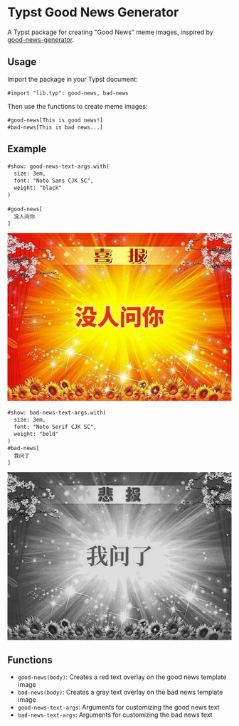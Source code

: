# Typst Good News Generator

A Typst package for creating "Good News" meme images, inspired by [good-news-generator](https://github.com/vonbrank/good-news-generator).

## Usage

Import the package in your Typst document:

```typ
#import "lib.typ": good-news, bad-news
```

Then use the functions to create meme images:

```typ
#good-news[This is good news!]
#bad-news[This is bad news...]
```

## Example

```typ
#show: good-news-text-args.with(
  size: 3em,
  font: "Noto Sans CJK SC",
  weight: "black"
)

#good-news[
  没人问你
]
```

![example1](assets/frame_0.svg)

```typ
#show: bad-news-text-args.with(
  size: 3em,
  font: "Noto Serif CJK SC",
  weight: "bold"
)
#bad-news[
  我问了
]
```

![example2](assets/frame_1.svg)

## Functions

- `good-news(body)`: Creates a red text overlay on the good news template image
- `bad-news(body)`: Creates a gray text overlay on the bad news template image
- `good-news-text-args`: Arguments for customizing the good news text
- `bad-news-text-args`: Arguments for customizing the bad news text
